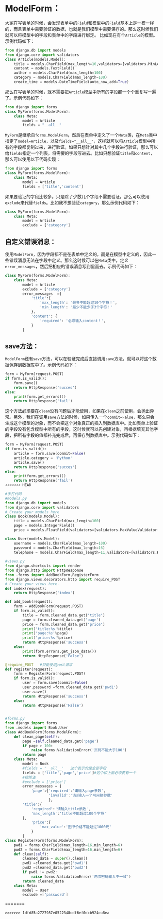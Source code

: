 # ModelForm：

大家在写表单的时候，会发现表单中的`Field`和模型中的`Field`基本上是一模一样的，而且表单中需要验证的数据，也就是我们模型中需要保存的。那么这时候我们就可以将模型中的字段和表单中的字段进行绑定。
比如现在有个`Article`的模型。示例代码如下：

```python
from django.db import models
from django.core import validators
class Article(models.Model):
    title = models.CharField(max_length=10,validators=[validators.MinLengthValidator(limit_value=3)])
    content = models.TextField()
    author = models.CharField(max_length=100)
    category = models.CharField(max_length=100)
    create_time = models.DateTimeField(auto_now_add=True)
```

那么在写表单的时候，就不需要把`Article`模型中所有的字段都一个个重复写一遍了。示例代码如下：

```python
from django import forms
class MyForm(forms.ModelForm):
    class Meta:
        model = Article
        fields = "__all__"
```

`MyForm`是继承自`forms.ModelForm`，然后在表单中定义了一个`Meta`类，在`Meta`类中指定了`model=Article`，以及`fields="__all__"`，这样就可以将`Article`模型中所有的字段都复制过来，进行验证。如果只想针对其中几个字段进行验证，那么可以给`fields`指定一个列表，将需要的字段写进去。比如只想验证`title`和`content`，那么可以使用以下代码实现：

```python
from django import forms
class MyForm(forms.ModelForm):
    class Meta:
        model = Article
        fields = ['title','content']
```

如果要验证的字段比较多，只是除了少数几个字段不需要验证，那么可以使用`exclude`来代替`fields`。比如我不想验证`category`，那么示例代码如下：

```python
class MyForm(forms.ModelForm):
    class Meta:
        model = Article
        exclude = ['category']
```

## 自定义错误消息：

使用`ModelForm`，因为字段都不是在表单中定义的，而是在模型中定义的，因此一些错误消息无法在字段中定义。那么这时候可以在`Meta`类中，定义`error_messages`，然后把相应的错误消息写到里面去。示例代码如下：

```python
class MyForm(forms.ModelForm):
    class Meta:
        model = Article
        exclude = ['category']
        error_messages  ={
            'title':{
                'max_length': '最多不能超过10个字符！',
                'min_length': '最少不能少于3个字符！'
            },
            'content': {
                'required': '必须输入content！',
            }
        }
```

## save方法：

`ModelForm`还有`save`方法，可以在验证完成后直接调用`save`方法，就可以将这个数据保存到数据库中了。示例代码如下：

```python
form = MyForm(request.POST)
if form.is_valid():
    form.save()
    return HttpResponse('succes')
else:
    print(form.get_errors())
    return HttpResponse('fail')
```

这个方法必须要在`clean`没有问题后才能使用，如果在`clean`之前使用，会抛出异常。另外，我们在调用`save`方法的时候，如果传入一个`commit=False`，那么只会生成这个模型的对象，而不会把这个对象真正的插入到数据库中。比如表单上验证的字段没有包含模型中所有的字段，这时候就可以先创建对象，再根据填充其他字段，把所有字段的值都补充完成后，再保存到数据库中。示例代码如下：

```python
form = MyForm(request.POST)
if form.is_valid():
    article = form.save(commit=False)
    article.category = 'Python'
    article.save()
    return HttpResponse('succes')
else:
    print(form.get_errors())
    return HttpResponse('fail')
<<<<<<< HEAD
```

```python
#手打代码
#models.py
from django.db import models
from django.core import validators
# Create your models here
class Book(models.Model):
    title = models.CharField(max_length=100)
    page = models.IntegerField()
    price = models.FloatField(validators=[validators.MaxValueValidator(limit_value=1000)])

class User(models.Model):
    username = models.CharField(max_length=100)
    password = models.CharField(max_length=16)
    telephone = models.CharField(max_length=11,validators=[validators.RegexValidator(r'1[3456789]\d{9}')])
 
#views.py
from django.shortcuts import render
from django.http import HttpResponse
from .forms import AddBookForm,RegisterForm
from django.views.decorators.http import require_POST
# Create your views here.
def index(request):
    return HttpResponse('index')

def add_book(request):
    form = AddBookForm(request.POST)
    if form.is_valid():
        title = form.cleaned_data.get('title')
        page = form.cleaned_data.get('page')
        price = form.cleaned_data.get('price')
        print('title:%s'%title)
        print('page:%s'%page)
        print('price:%s'%price)
        return HttpResponse('success')
    else:
        print(form.errors.get_json_data())
        return HttpResponse('False')

@require_POST   #只能使用post请求
def register(request):
    form = RegisterForm(request.POST)
    if form.is_valid():
        user = form.save(commit=False)
        user.password =form.cleaned_data.get('pwd1')
        user.save()
        return HttpResponse('success')
    else:
        return HttpResponse('False')

    
#forms.py
from django import forms
from .models import Book,User
class AddBookForm(forms.ModelForm):
    def clean_page(self):
        page =self.cleaned_data.get('page')
        if page > 100:
            raise forms.ValidationError('页码不能大于100')
        return page
    class Meta:
        model = Book
        #fields = '__all__'   这个表示的是全部字段
        fields = ['title','page','price']#这个和上面必须要有一个
        #排除法
        #exclude = ['price']
        error_messages = {
            'page':{'required':'请输入page参数',
                    'invalid':'请s输入一个可用额参数'
                    },
        'title':{
            'required':'请输入title参数',
            'max_length':'title不能超过100个字符'
        },
            'price':{
                'max_value':'图书价格不能超过1000元'
            }
        }
class RegisterForm(forms.ModelForm):
    pwd1 = forms.CharField(max_length=16,min_length=6)
    pwd2 = forms.CharField(max_length=16,min_length=6)
    def clean(self):
        cleaned_data = super().clean()
        pwd1 =cleaned_data.get('pwd1')
        pwd2 =cleaned_data.get('pwd2')
        if pwd1 != pwd2:
            raise forms.ValidationError('两次密码输入不一致')
        return cleaned_data
    class Meta:
        model = User
        exclude =['password']
```

=======
```
>>>>>>> 1dfd85a2727987e0522348cdf6ef0dcb924ea8ea
